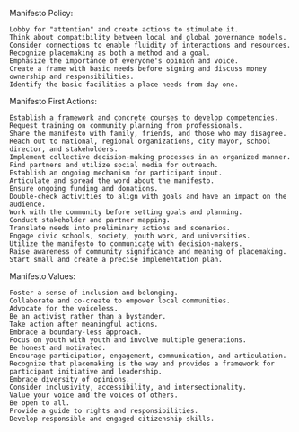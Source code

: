 Manifesto Policy:

    Lobby for "attention" and create actions to stimulate it.
    Think about compatibility between local and global governance models.
    Consider connections to enable fluidity of interactions and resources.
    Recognize placemaking as both a method and a goal.
    Emphasize the importance of everyone's opinion and voice.
    Create a frame with basic needs before signing and discuss money ownership and responsibilities.
    Identify the basic facilities a place needs from day one.

Manifesto First Actions:

    Establish a framework and concrete courses to develop competencies.
    Request training on community planning from professionals.
    Share the manifesto with family, friends, and those who may disagree.
    Reach out to national, regional organizations, city mayor, school director, and stakeholders.
    Implement collective decision-making processes in an organized manner.
    Find partners and utilize social media for outreach.
    Establish an ongoing mechanism for participant input.
    Articulate and spread the word about the manifesto.
    Ensure ongoing funding and donations.
    Double-check activities to align with goals and have an impact on the audience.
    Work with the community before setting goals and planning.
    Conduct stakeholder and partner mapping.
    Translate needs into preliminary actions and scenarios.
    Engage civic schools, society, youth work, and universities.
    Utilize the manifesto to communicate with decision-makers.
    Raise awareness of community significance and meaning of placemaking.
    Start small and create a precise implementation plan.

Manifesto Values:

    Foster a sense of inclusion and belonging.
    Collaborate and co-create to empower local communities.
    Advocate for the voiceless.
    Be an activist rather than a bystander.
    Take action after meaningful actions.
    Embrace a boundary-less approach.
    Focus on youth with youth and involve multiple generations.
    Be honest and motivated.
    Encourage participation, engagement, communication, and articulation.
    Recognize that placemaking is the way and provides a framework for participant initiative and leadership.
    Embrace diversity of opinions.
    Consider inclusivity, accessibility, and intersectionality.
    Value your voice and the voices of others.
    Be open to all.
    Provide a guide to rights and responsibilities.
    Develop responsible and engaged citizenship skills.
